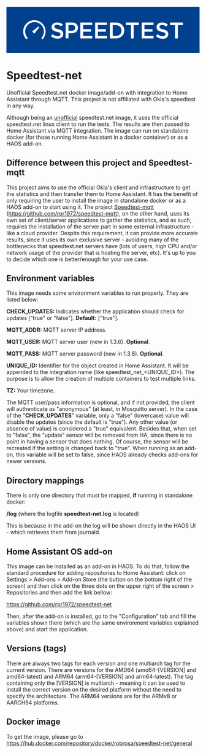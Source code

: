 ![Project Logo](https://raw.githubusercontent.com/rpr1972/speedtest-net/main/logo.png)
# Speedtest-net
Unofficial Speedtest.net docker image/add-on with integration to Home Assistant through MQTT. This project is not affiliated with Okla's speedtest in any way.

Although being an <u>unofficial</u> speedtest.net image, it uses the official speedtest.net linux client to run the tests. The results are then passed to Home Assistant via MQTT integration. The image can run on standalone docker (for those running Home Assistant in a docker container) or as a HAOS add-on.

## Difference between this project and Speedtest-mqtt

This project aims to use the official Okla's client and infrastructure to get the statistics and then transfer them to Home Assistant. It has the benefit of only requiring the user to install the image in standalone docker or as a HAOS add-on to start using it. The project <u>Speedtest-mqtt</u> (https://github.com/rpr1972/speedtest-mqtt), on the other hand, uses its own set of client/server applications to gather the statistics, and as such, requires the installation of the server part in some external infrastructure - like a cloud provider. Despite this requirement, it can provide more accurate results, since it uses its own exclusive server - avoiding many of the bottlenecks that speedtest.net servers have (lots of users, high CPU and/or network usage of the provider that is hosting the server, etc). It's up to you to decide which one is better/enough for your use case.

## Environment variables
This image needs some environment variables to run properly. They are listed below:

**CHECK_UPDATES:** Indicates whether the application should check for updates ["true" or "false"]. **Default:** ["true"].

**MQTT_ADDR:** MQTT server IP address.

**MQTT_USER:** MQTT server user (new in 1.3.6). **Optional**.

**MQTT_PASS:** MQTT server password (new in 1.3.6). **Optional**.

**UNIQUE_ID:** Identifier for the object created in Home Assistant. It will be appended to the integration name (like speedtest_net_<UNIQUE_ID>). The purpose is to allow the creation of multiple containers to test multiple links.

**TZ:** Your timezone.

The MQTT user/pass information is optional, and if not provided, the client will authenticate as "anonymous" (at least, in Mosquitto server). In the case of the "**CHECK_UPDATES**" variable, only a "false" (lowercase) value will disable the updates (since the default is "true"). Any other value (or absence of value) is considered a "true" equivalent. Besides that, when set to "false", the "update" sensor will be removed from HA, since there is no point in having a sensor that does nothing. Of course, the sensor will be recreated if the setting is changed back to "true". When running as an add-on, this variable will be set to false, since HAOS already checks add-ons for newer versions.

## Directory mappings

There is only one directory that must be mapped, **if** running in standalone docker:

**/log**  (where the logfile **speedtest-net.log** is located)

This is because in the add-on the log will be shown directly in the HAOS UI - which retrieves them from journald.

## Home Assistant OS add-on

This image can be installed as an add-on in HAOS. To do that, follow the standard procedure for adding repositories to Home Assistant: click on Settings > Add-ons > Add-on Store (the button on the bottom right of the screen) and then click on the three dots on the upper right of the screen > Repositories and then add the link bellow:

https://github.com/rpr1972/speedtest-net

Then, after the add-on is installed, go to the "Configuration" tab and fill the variables shown there (which are the same environment variables explained above) and start the application.

## Versions (tags)

There are always two tags for each version and one multiarch tag for the current version. There are versions for the AMD64 (amd64-[VERSION] and amd64-latest) and ARM64 (arm64-[VERSION] and arm64-latest). The tag containing only the [VERSION] is multiarch - meaning it can be used to install the correct version on the desired platform without the need to specify the architecture. The ARM64 versions are for the ARMv8 or AARCH64 platforms.

## Docker image
To get the image, please go to https://hub.docker.com/repository/docker/robrosa/speedtest-net/general
